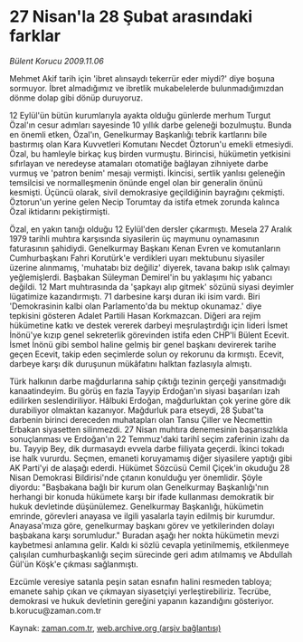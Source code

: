 # 27 Nisan'la 28 Şubat  arasındaki farklar

*Bülent Korucu 2009.11.06*

<tr><td class="metin" colspan="2" style="padding-top: 20px; padding-left: 5px; ">Mehmet Akif tarih için 'ibret alınsaydı tekerrür eder miydi?' diye boşuna sormuyor. İbret almadığımız ve ibretlik mukabelelerde bulunmadığımızdan dönme dolap gibi dönüp duruyoruz.</td></tr><tr><td class="metin" colspan="2" style="padding-top: 20px; padding-left: 5px; "><p>12 Eylül'ün bütün kurumlarıyla ayakta olduğu günlerde merhum Turgut Özal'ın cesur adımları sayesinde 10 yıllık darbe geleneği bozulmuştu. Bunda en önemli etken, Özal'ın, Genelkurmay Başkanlığı tebrik kartlarını bile bastırmış olan Kara Kuvvetleri Komutanı Necdet Öztorun'u emekli etmesiydi. Özal, bu hamleyle birkaç kuş birden vurmuştu. Birincisi, hükümetin yetkisini sıfırlayan ve neredeyse atamaları otomatiğe bağlayan zihniyete darbe vurmuş ve 'patron benim' mesajı vermişti. İkincisi, sertlik yanlısı geleneğin temsilcisi ve normalleşmenin önünde engel olan bir generalin önünü kesmişti. Üçüncü olarak, sivil demokrasiye geçildiğinin bayrağını çekmişti. Öztorun'un yerine gelen Necip Torumtay da istifa etmek zorunda kalınca Özal iktidarını pekiştirmişti.
<p>Özal, en yakın tanığı olduğu 12 Eylül'den dersler çıkarmıştı. Mesela 27 Aralık 1979 tarihli muhtıra karşısında siyasilerin üç maymunu oynamasının faturasının şahidiydi. Genelkurmay Başkanı Kenan Evren ve komutanların Cumhurbaşkanı Fahri Korutürk'e verdikleri uyarı mektubunu siyasiler üzerine alınmamış, 'muhatabı biz değiliz' diyerek, tavana bakıp ıslık çalmayı yeğlemişlerdi. Başbakan Süleyman Demirel'in bu yaklaşımı hiç yabancı değildi. 12 Mart muhtırasında da 'şapkayı alıp gitmek' sözünü siyasi deyimler lügatimize kazandırmıştı. 71 darbesine karşı duran iki isim vardı. Biri 'Demokrasinin kalbi olan Parlamento'da bu mektup okunamaz.' diye tepkisini gösteren Adalet Partili Hasan Korkmazcan. Diğeri ara rejim hükümetine katkı ve destek vererek darbeyi meşrulaştırdığı için lideri İsmet İnönü'ye kızıp genel sekreterlik görevinden istifa eden CHP'li Bülent Ecevit. İsmet İnönü gibi sembol haline gelmiş bir genel başkanı devirerek tarihe geçen Ecevit, takip eden seçimlerde solun oy rekorunu da kırmıştı. Ecevit, darbeye karşı dik duruşunun mükâfatını halktan fazlasıyla almıştı.
<p>Türk halkının darbe mağdurlarına sahip çıktığı tezinin gerçeği yansıtmadığı kanaatindeyim. Bu görüş en fazla Tayyip Erdoğan'ın siyasi başarıları izah edilirken seslendiriliyor. Hâlbuki Erdoğan, mağdurluktan çok yerine göre dik durabiliyor olmaktan kazanıyor. Mağdurluk para etseydi, 28 Şubat'ta darbenin birinci dereceden muhatapları olan Tansu Çiller ve Necmettin Erbakan siyasetten silinmezdi. 27 Nisan muhtıra denemesinin başarısızlıkla sonuçlanması ve Erdoğan'ın 22 Temmuz'daki tarihî seçim zaferinin izahı da bu. Tayyip Bey, dik durmasaydı evvela darbe fiiliyata geçerdi. İkinci tokadı ise halk vururdu. Seçmen, emaneti koruyamamış diğer siyasilere yaptığı gibi AK Parti'yi de alaşağı ederdi. Hükümet Sözcüsü Cemil Çiçek'in okuduğu 28 Nisan Demokrasi Bildirisi'nde çıtanın konulduğu yer önemlidir. Şöyle diyordu: "Başbakana bağlı bir kurum olan Genelkurmay Başkanlığı'nın herhangi bir konuda hükümete karşı bir ifade kullanması demokratik bir hukuk devletinde düşünülemez. Genelkurmay Başkanlığı, hükümetin emrinde, görevleri anayasa ve ilgili yasalarla tayin edilmiş bir kurumdur. Anayasa'mıza göre, genelkurmay başkanı görev ve yetkilerinden dolayı başbakana karşı sorumludur." Buradan aşağı her nokta hükümetin mevzi kaybetmesi anlamına gelir. Kaldı ki sözlü cevapla yetinilmemiş, etkilenmeye çalışılan cumhurbaşkanlığı seçim sürecinde geri adım atılmamış ve Abdullah Gül'ün Köşk'e çıkması sağlanmıştı.
<p>Ezcümle veresiye satanla peşin satan esnafın halini resmeden tabloya; emanete sahip çıkan ve çıkmayan siyasetçiyi yerleştirebiliriz. Tecrübe, demokrasi ve hukuk devletinin gereğini yapanın kazandığını gösteriyor. b.korucu@zaman.com.tr<br/></p></p></p></p></td></tr>

Kaynak: [zaman.com.tr](http://zaman.com.tr/yazar.do?yazino=912255), [web.archive.org (arşiv bağlantısı)](http://web.archive.org/web/20100121163236/http://www.zaman.com.tr:80/yazar.do?yazino=912255)
